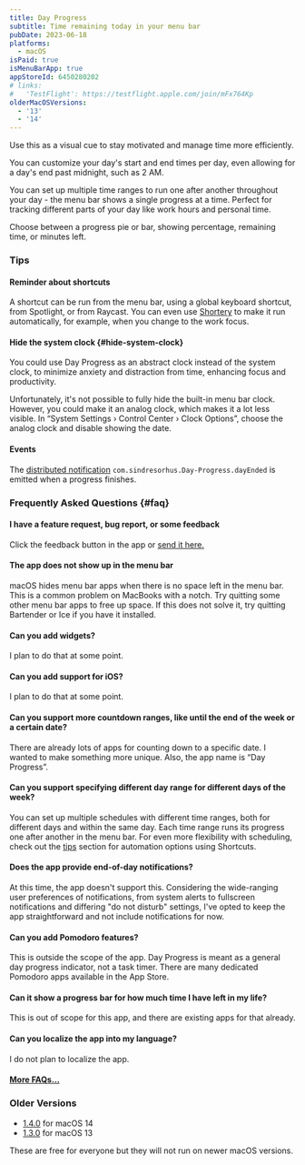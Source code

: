 ```yaml
---
title: Day Progress
subtitle: Time remaining today in your menu bar
pubDate: 2023-06-18
platforms:
  - macOS
isPaid: true
isMenuBarApp: true
appStoreId: 6450280202
# links:
#   'TestFlight': https://testflight.apple.com/join/mFx764Kp
olderMacOSVersions:
  - '13'
  - '14'
---
```


Use this as a visual cue to stay motivated and manage time more efficiently.

You can customize your day's start and end times per day, even allowing for a day's end past midnight, such as 2 AM.

You can set up multiple time ranges to run one after another throughout your day - the menu bar shows a single progress at a time. Perfect for tracking different parts of your day like work hours and personal time.

Choose between a progress pie or bar, showing percentage, remaining time, or minutes left.

### Tips

<!-- #### Time presets

You can use the Shortcuts app to make time presets. For example, you can make a shortcut that sets the day range to `13:00 - 18:00` and run it on the days where you want that range, and another shortcut to reset it back to the normal day range. [Example shortcut.](https://www.icloud.com/shortcuts/9636a1f2f0624aa787727afd306ff667)

#### Countdown from 8 hours when you decide

You can use a shortcut to make it count down 8 hours from when you decide. [Example shortcut.](https://www.icloud.com/shortcuts/39c8db30ce9d456bbbbdfcc8ba5eb136)

#### Make the day range be sunrise to sunset for the current location

Run [this shortcut](https://www.icloud.com/shortcuts/830746d544ce471cb1ff70b2f4de0e22) every day using [Shortery](https://apps.apple.com/app/id1594183810) and you will always have the correct sunrise and sunset times. -->

#### Reminder about shortcuts

A shortcut can be run from the menu bar, using a global keyboard shortcut, from Spotlight, or from Raycast. You can even use [Shortery](https://apps.apple.com/us/app/shortery/id1594183810?mt=12) to make it run automatically, for example, when you change to the work focus.

#### Hide the system clock {#hide-system-clock}

You could use Day Progress as an abstract clock instead of the system clock, to minimize anxiety and distraction from time, enhancing focus and productivity.

Unfortunately, it's not possible to fully hide the built-in menu bar clock. However, you could make it an analog clock, which makes it a lot less visible. In “System Settings › Control Center › Clock Options”, choose the analog clock and disable showing the date.

#### Events

The [distributed notification](/apps/faq#distributed-notifications) `com.sindresorhus.Day-Progress.dayEnded` is emitted when a progress finishes.

### Frequently Asked Questions {#faq}

#### I have a feature request, bug report, or some feedback

Click the feedback button in the app or [send it here.](https://sindresorhus.com/feedback?product=Day%20Progress&referrer=Website-FAQ)

#### The app does not show up in the menu bar

macOS hides menu bar apps when there is no space left in the menu bar. This is a common problem on MacBooks with a notch. Try quitting some other menu bar apps to free up space. If this does not solve it, try quitting Bartender or Ice if you have it installed.

#### Can you add widgets?

I plan to do that at some point.

#### Can you add support for iOS?

I plan to do that at some point.

#### Can you support more countdown ranges, like until the end of the week or a certain date?

There are already lots of apps for counting down to a specific date. I wanted to make something more unique. Also, the app name is “Day Progress”.

#### Can you support specifying different day range for different days of the week?

You can set up multiple schedules with different time ranges, both for different days and within the same day. Each time range runs its progress one after another in the menu bar. For even more flexibility with scheduling, check out the [tips](#tips) section for automation options using Shortcuts.

#### Does the app provide end-of-day notifications?

At this time, the app doesn't support this. Considering the wide-ranging user preferences of notifications, from system alerts to fullscreen notifications and differing "do not disturb" settings, I've opted to keep the app straightforward and not include notifications for now.

#### Can you add Pomodoro features?

This is outside the scope of the app. Day Progress is meant as a general day progress indicator, not a task timer. There are many dedicated Pomodoro apps available in the App Store.

#### Can it show a progress bar for how much time I have left in my life?

This is out of scope for this app, and there are existing apps for that already.

#### Can you localize the app into my language?

I do not plan to localize the app.

#### [More FAQs…](/apps/faq)

### Older Versions

- [1.4.0](https://github.com/user-attachments/files/18767518/Day.Progress.1.4.0.-.macOS.14.zip) for macOS 14
- [1.3.0](https://github.com/sindresorhus/meta/files/13979415/Day.Progress.1.3.0.-.macOS.13.zip) for macOS 13

These are free for everyone but they will not run on newer macOS versions.
